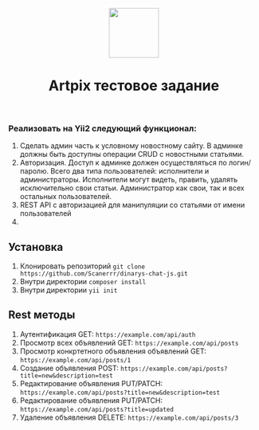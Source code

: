 <p align="center">
    <a href="https://github.com/yiisoft" target="_blank">
        <img src="https://avatars0.githubusercontent.com/u/993323" height="100px">
    </a>
    <h1 align="center">Artpix тестовое задание</h1>
    <br>
</p>
<h3>Реализовать на Yii2 следующий функционал:</h3>

<ol>
    <li>Сделать админ часть к условному новостному сайту. В админке должны быть доступны операции CRUD с новостными статьями.</li> 
    <li>Авторизация. Доступ к админке должен осуществляться по логин/паролю. Всего два типа пользователей: исполнители и администраторы. Исполнители могут видеть, править, удалять исключительно свои статьи. Администратор как свои, так и всех остальных пользователей.</li> 
    <li>REST API с авторизацией для манипуляции со статьями от имени пользователей<li>
</ol>

<h2>Установка</h2>
<ol>
    <li>Клонировать репозиторий <code>git clone https://github.com/Scanerrr/dinarys-chat-js.git</code></li>
    <li>Внутри директории <code>composer install</code></li>
    <li>Внутри директории <code>yii init</code></li>
</ol>

<h2>Rest методы</h2>
<ol>
    <li>Аутентификация GET: <code>https://example.com/api/auth</code>
    <li>Просмотр всех объявлений GET: <code>https://example.com/api/posts</code></li>
    <li>Просмотр конкртетного объявления объявлений GET: <code>https://example.com/api/posts/1</code></li>
    <li>Создание объявления POST: <code>https://example.com/api/posts?title=new&description=test</code></li>
    <li>Редактирование объявления PUT/PATCH: <code>https://example.com/api/posts?title=new&description=test</code></li>
    <li>Редактирование объявления PUT/PATCH: <code>https://example.com/api/posts?title=updated</code></li>
    <li>Удаление объявления DELETE: <code>https://example.com/api/posts/3</code></li>
</ol>